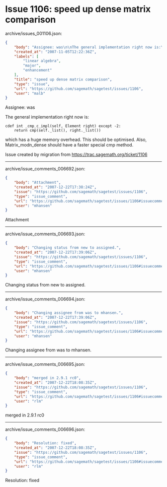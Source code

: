 # Issue 1106: speed up dense matrix comparison

archive/issues_001106.json:
```json
{
    "body": "Assignee: was\n\nThe general implementation right now is:\n\n```\ncdef int _cmp_c_impl(self, Element right) except -2:\n    return cmp(self._list(), right._list())\n```\n\nwhich has a huge memory overhead. This should be optimised. Also, Matrix_modn_dense should have a faster special cmp method.\n\nIssue created by migration from https://trac.sagemath.org/ticket/1106\n\n",
    "created_at": "2007-11-05T12:22:36Z",
    "labels": [
        "linear algebra",
        "major",
        "enhancement"
    ],
    "title": "speed up dense matrix comparison",
    "type": "issue",
    "url": "https://github.com/sagemath/sagetest/issues/1106",
    "user": "malb"
}
```
Assignee: was

The general implementation right now is:

```
cdef int _cmp_c_impl(self, Element right) except -2:
    return cmp(self._list(), right._list())
```

which has a huge memory overhead. This should be optimised. Also, Matrix_modn_dense should have a faster special cmp method.

Issue created by migration from https://trac.sagemath.org/ticket/1106





---

archive/issue_comments_006692.json:
```json
{
    "body": "Attachment",
    "created_at": "2007-12-22T17:38:24Z",
    "issue": "https://github.com/sagemath/sagetest/issues/1106",
    "type": "issue_comment",
    "url": "https://github.com/sagemath/sagetest/issues/1106#issuecomment-6692",
    "user": "mhansen"
}
```

Attachment



---

archive/issue_comments_006693.json:
```json
{
    "body": "Changing status from new to assigned.",
    "created_at": "2007-12-22T17:39:06Z",
    "issue": "https://github.com/sagemath/sagetest/issues/1106",
    "type": "issue_comment",
    "url": "https://github.com/sagemath/sagetest/issues/1106#issuecomment-6693",
    "user": "mhansen"
}
```

Changing status from new to assigned.



---

archive/issue_comments_006694.json:
```json
{
    "body": "Changing assignee from was to mhansen.",
    "created_at": "2007-12-22T17:39:06Z",
    "issue": "https://github.com/sagemath/sagetest/issues/1106",
    "type": "issue_comment",
    "url": "https://github.com/sagemath/sagetest/issues/1106#issuecomment-6694",
    "user": "mhansen"
}
```

Changing assignee from was to mhansen.



---

archive/issue_comments_006695.json:
```json
{
    "body": "merged in 2.9.1 rc0",
    "created_at": "2007-12-22T18:08:35Z",
    "issue": "https://github.com/sagemath/sagetest/issues/1106",
    "type": "issue_comment",
    "url": "https://github.com/sagemath/sagetest/issues/1106#issuecomment-6695",
    "user": "rlm"
}
```

merged in 2.9.1 rc0



---

archive/issue_comments_006696.json:
```json
{
    "body": "Resolution: fixed",
    "created_at": "2007-12-22T18:08:35Z",
    "issue": "https://github.com/sagemath/sagetest/issues/1106",
    "type": "issue_comment",
    "url": "https://github.com/sagemath/sagetest/issues/1106#issuecomment-6696",
    "user": "rlm"
}
```

Resolution: fixed
